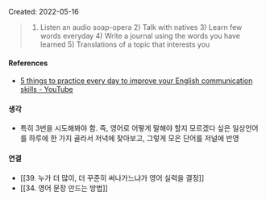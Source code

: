 Created: 2022-05-16

>1) Listen an audio soap-opera 2) Talk with natives 3) Learn few words everyday 4) Write a journal using the words you have learned 5) Translations of a topic that interests you

#### References
- [5 things to practice every day to improve your English communication skills - YouTube](https://www.youtube.com/watch?v=ksYCNuctkmQ)

#### 생각
- 특히 3번을 시도해봐야 함. 즉, 영어로 어떻게 말해야 할지 모르겠다 싶은 일상언어를 하루에 한 가지 골라서 저녁에 찾아보고, 그렇게 모은 단어를 저널에 반영

#### 연결
- [[39. 누가 더 많이, 더 꾸준히 써나가느냐가 영어 실력을 결정]]
- [[34. 영어 문장 만드는 방법]]